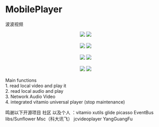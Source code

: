 # MobilePlayer
波波视频
   

<div align="center">
<img src="https://github.com/leonInShanghai/MobilePlayer/blob/master/otherImage/08.jpg" >
<img src="https://github.com/leonInShanghai/MobilePlayer/blob/master/otherImage/07.jpg" >
 </div>
 </br>
 <div align="center">
<img src="https://github.com/leonInShanghai/MobilePlayer/blob/master/otherImage/06.jpg" >
<img src="https://github.com/leonInShanghai/MobilePlayer/blob/master/otherImage/05.jpg" >
</div>
</br>
<div align="center">
<img src="https://github.com/leonInShanghai/MobilePlayer/blob/master/otherImage/04.jpg" >
<img src="https://github.com/leonInShanghai/MobilePlayer/blob/master/otherImage/03.jpg" >
</div>
</br>
<div align="center">
<img src="https://github.com/leonInShanghai/MobilePlayer/blob/master/otherImage/01.jpg" >
<img src="https://github.com/leonInShanghai/MobilePlayer/blob/master/otherImage/02.jpg" >
</div>

</br>
Main functions </br>
 1. read local video and play it </br>
 2. read local audio and play </br>
 3. Network Audio Video </br>
 4. integrated  vitamio universal player (stop maintenance) </br>


鸣谢以下开源项目 社区 以及个人 ：vitamio  xutils  glide picasso EventBus  libs/Sunflower Msc（科大讯飞） jcvideoplayer YangGuangFu 
